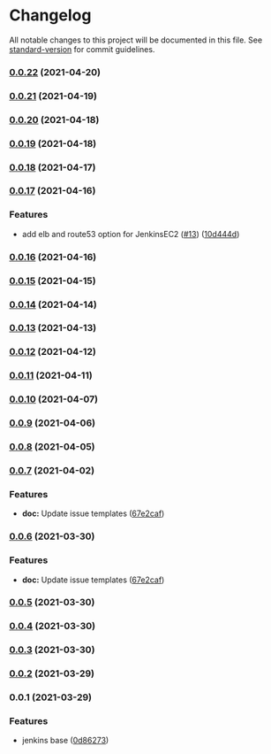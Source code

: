 # Changelog

All notable changes to this project will be documented in this file. See [standard-version](https://github.com/conventional-changelog/standard-version) for commit guidelines.

### [0.0.22](https://github.com/cdk-constructs-zone/super-ec2/compare/v0.0.21...v0.0.22) (2021-04-20)

### [0.0.21](https://github.com/cdk-constructs-zone/super-ec2/compare/v0.0.20...v0.0.21) (2021-04-19)

### [0.0.20](https://github.com/cdk-constructs-zone/super-ec2/compare/v0.0.19...v0.0.20) (2021-04-18)

### [0.0.19](https://github.com/cdk-constructs-zone/super-ec2/compare/v0.0.18...v0.0.19) (2021-04-18)

### [0.0.18](https://github.com/cdk-constructs-zone/super-ec2/compare/v0.0.17...v0.0.18) (2021-04-17)

### [0.0.17](https://github.com/cdk-constructs-zone/super-ec2/compare/v0.0.16...v0.0.17) (2021-04-16)


### Features

* add elb and route53 option for JenkinsEC2 ([#13](https://github.com/cdk-constructs-zone/super-ec2/issues/13)) ([10d444d](https://github.com/cdk-constructs-zone/super-ec2/commit/10d444dde8dd7ce2099568c312dbfb9030ce512e))

### [0.0.16](https://github.com/cdk-constructs-zone/super-ec2/compare/v0.0.15...v0.0.16) (2021-04-16)

### [0.0.15](https://github.com/cdk-constructs-zone/super-ec2/compare/v0.0.14...v0.0.15) (2021-04-15)

### [0.0.14](https://github.com/cdk-constructs-zone/super-ec2/compare/v0.0.13...v0.0.14) (2021-04-14)

### [0.0.13](https://github.com/cdk-constructs-zone/super-ec2/compare/v0.0.12...v0.0.13) (2021-04-13)

### [0.0.12](https://github.com/cdk-constructs-zone/super-ec2/compare/v0.0.11...v0.0.12) (2021-04-12)

### [0.0.11](https://github.com/cdk-constructs-zone/super-ec2/compare/v0.0.10...v0.0.11) (2021-04-11)

### [0.0.10](https://github.com/cdk-constructs-zone/super-ec2/compare/v0.0.9...v0.0.10) (2021-04-07)

### [0.0.9](https://github.com/cdk-constructs-zone/super-ec2/compare/v0.0.8...v0.0.9) (2021-04-06)

### [0.0.8](https://github.com/cdk-constructs-zone/super-ec2/compare/v0.0.7...v0.0.8) (2021-04-05)

### [0.0.7](https://github.com/cdk-constructs-zone/super-ec2/compare/v0.0.6...v0.0.7) (2021-04-02)


### Features

* **doc:** Update issue templates ([67e2caf](https://github.com/cdk-constructs-zone/super-ec2/commit/67e2caf957c355324fe95ff5ae2c57d44b4cd98e))

### [0.0.6](https://github.com/cdk-constructs-zone/super-ec2/compare/v0.0.5...v0.0.6) (2021-03-30)


### Features

* **doc:** Update issue templates ([67e2caf](https://github.com/cdk-constructs-zone/super-ec2/commit/67e2caf957c355324fe95ff5ae2c57d44b4cd98e))

### [0.0.5](https://github.com/cdk-constructs-zone/super-ec2/compare/v0.0.4...v0.0.5) (2021-03-30)

### [0.0.4](https://github.com/cdk-constructs-zone/super-ec2/compare/v0.0.3...v0.0.4) (2021-03-30)

### [0.0.3](https://github.com/cdk-constructs-zone/super-ec2/compare/v0.0.2...v0.0.3) (2021-03-30)

### [0.0.2](https://github.com/guan840912/super-ec2/compare/v0.0.1...v0.0.2) (2021-03-29)

### 0.0.1 (2021-03-29)


### Features

* jenkins base ([0d86273](https://github.com/guan840912/super-ec2/commit/0d86273ddd8d1d58ff23cfc9d6c75b52091ac948))
